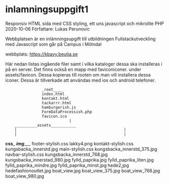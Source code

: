 # inlamningsuppgift1
Responsiv HTML sida med CSS styling, ett uns javascript och mikrolite PHP
2020-10-06
Författare: Lukas Perunovic

Webbplatsen är en inlämningsupgift till utbildningen Fullstackutveckling med Javascript som går på Campus i Mölndal

webbplats: https://kbavy.beutia.se



Här nedan listas ingående filer samt i vilka kataloger dessa ska installeras i på en server. Det finns också en mapp med faviconiconer. under assets/favicon. Dessa kopieras till rooten om man vill installera dessa iconer. Dessa är tillverkade att användas med ios och android telefoner.

					_root____
					index.html
					kontakt.html
					tackarrr.html
					hamburgerish.js
					FormDataProcessish.php
					favicon.ico
								|
		__________assets___________
		|		  										|
		|		  										|
__css___		  						  ___img______
footer-stylish.css					lakky4.png
kontakt-stylish.css					kungsbacka_innerstd.jpg
main-stylish.css						kungsbacka_innerstd_375.jpg
navbar-stylish.css					kungsbacka_innerstd_768.jpg					
														kungsbacka_innerstad_980.jpg
														fylld_paprika.jpg
														fylld_paprika_liten.jpg
														fylld_paprika_mindre.jpg
														fylld_paprika_minst.jpg
														hede2,jpg
														hedefashionoutlet.jpg
														boat_view.jpg
														boat_view_375.jpg
														boat_view_768.jpg
														boat_view_980.jpg
